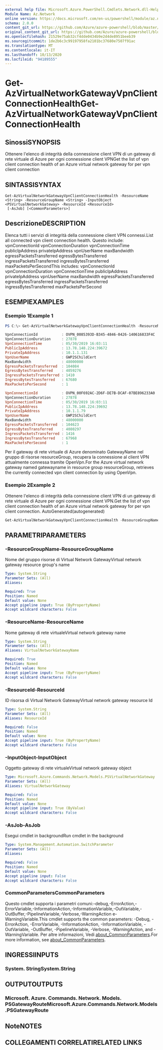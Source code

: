 ```yaml
---
external help file: Microsoft.Azure.PowerShell.Cmdlets.Network.dll-Help.xml
Module Name: Az.Network
online version: https://docs.microsoft.com/en-us/powershell/module/az.network/get-azvirtualnetworkgatewayvpnclientconnectionhealth
schema: 2.0.0
content_git_url: https://github.com/Azure/azure-powershell/blob/master/src/Network/Network/help/Get-AzVirtualNetworkGatewayVpnClientConnectionHealth.md
original_content_git_url: https://github.com/Azure/azure-powershell/blob/master/src/Network/Network/help/Get-AzVirtualNetworkGatewayVpnClientConnectionHealth.md
ms.openlocfilehash: 21529e75ab32cf4dde0434b9e2d4de8951beeb39
ms.sourcegitcommit: 1de2b6c3c99197958fa2101bc37680e7507f91ac
ms.translationtype: MT
ms.contentlocale: it-IT
ms.lasthandoff: 10/13/2020
ms.locfileid: "94189555"
---
```

# <span data-ttu-id="83bae-101">Get-AzVirtualNetworkGatewayVpnClientConnectionHealth</span><span class="sxs-lookup"><span data-stu-id="83bae-101">Get-AzVirtualNetworkGatewayVpnClientConnectionHealth</span></span>

## <span data-ttu-id="83bae-102">Sinossi</span><span class="sxs-lookup"><span data-stu-id="83bae-102">SYNOPSIS</span></span> 
<span data-ttu-id="83bae-103">Ottenere l'elenco di integrità della connessione client VPN di un gateway di rete virtuale di Azure per ogni connessione client VPN</span><span class="sxs-lookup"><span data-stu-id="83bae-103">Get the list of vpn client connection health of an Azure virtual network gateway for per vpn client connection</span></span>

## <span data-ttu-id="83bae-104">SINTASSI</span><span class="sxs-lookup"><span data-stu-id="83bae-104">SYNTAX</span></span>

```
Get-AzVirtualNetworkGatewayVpnClientConnectionHealth -ResourceName <String> -ResourceGroupName <String> -InputObject <PSVirtualNetworkGateway> -ResourceId <ResourceId>
 [-AsJob] [<CommonParameters>]
```

## <span data-ttu-id="83bae-105">Descrizione</span><span class="sxs-lookup"><span data-stu-id="83bae-105">DESCRIPTION</span></span>
<span data-ttu-id="83bae-106">Elenca tutti i servizi di integrità della connessione client VPN connessi.</span><span class="sxs-lookup"><span data-stu-id="83bae-106">List  all connected vpn client connection health.</span></span> <span data-ttu-id="83bae-107">Questo include: vpnConnectionId vpnConnectionDuration vpnConnectionTime publicIpAddress privateIpAddress vpnUserName maxBandwidth egressPacketsTransferred egressBytesTransferred ingressPacketsTransferred ingressBytesTransferred maxPacketsPerSecond</span><span class="sxs-lookup"><span data-stu-id="83bae-107">This includes: vpnConnectionId vpnConnectionDuration vpnConnectionTime publicIpAddress privateIpAddress vpnUserName maxBandwidth egressPacketsTransferred egressBytesTransferred ingressPacketsTransferred ingressBytesTransferred maxPacketsPerSecond</span></span>

## <span data-ttu-id="83bae-108">ESEMPI</span><span class="sxs-lookup"><span data-stu-id="83bae-108">EXAMPLES</span></span>

### <span data-ttu-id="83bae-109">Esempio 1</span><span class="sxs-lookup"><span data-stu-id="83bae-109">Example 1</span></span>
```powershell
PS C:\> Get-AzVirtualNetworkGatewayVpnClientConnectionHealth -ResourceName gatewayName -ResourceGroupName resourceGroup

VpnConnectionId           : OVPN_0085393D-B345-4846-0426-140616833F4C
VpnConnectionDuration     : 27878
VpnConnectionTime         : 05/30/2019 16:03:11
PublicIpAddress           : 13.78.148.224:39672
PrivateIpAddress          : 10.1.1.131
VpnUserName               : GWP2SChildCert
MaxBandwidth              : 48000000
EgressPacketsTransferred  : 104084
EgressBytesTransferred    : 4059276
IngressPacketsTransferred : 1410
IngressBytesTransferred   : 67680
MaxPacketsPerSecond       : 1

VpnConnectionId           : OVPN_00F692AC-2D6F-DE7B-DCAF-07BE896233A0
VpnConnectionDuration     : 27878
VpnConnectionTime         : 05/30/2019 16:03:11
PublicIpAddress           : 13.78.148.224:39692
PrivateIpAddress          : 10.1.1.79
VpnUserName               : GWP2SChildCert
MaxBandwidth              : 48000000
EgressPacketsTransferred  : 104623
EgressBytesTransferred    : 4080297
IngressPacketsTransferred : 1416
IngressBytesTransferred   : 67968
MaxPacketsPerSecond       : 1
```

<span data-ttu-id="83bae-110">Per il gateway di rete virtuale di Azure denominato GatewayName nel gruppo di risorse resourceGroup, recupera la connessione al client VPN attualmente connessa tramite OpenVpn.</span><span class="sxs-lookup"><span data-stu-id="83bae-110">For the Azure virtual network gateway named gatewayname in resource group resourceGroup, retrieves the currently connected vpn client connection by using OpenVpn.</span></span> 

### <span data-ttu-id="83bae-111">Esempio 2</span><span class="sxs-lookup"><span data-stu-id="83bae-111">Example 2</span></span>

<span data-ttu-id="83bae-112">Ottenere l'elenco di integrità della connessione client VPN di un gateway di rete virtuale di Azure per ogni connessione client VPN.</span><span class="sxs-lookup"><span data-stu-id="83bae-112">Get the list of vpn client connection health of an Azure virtual network gateway for per vpn client connection.</span></span> <span data-ttu-id="83bae-113">AutoGenerated</span><span class="sxs-lookup"><span data-stu-id="83bae-113">(autogenerated)</span></span>

<!-- Aladdin Generated Example -->
```powershell
Get-AzVirtualNetworkGatewayVpnClientConnectionHealth -ResourceGroupName resourceGroup -VirtualNetworkGatewayName 'ContosoVirtualNetwork'
```

## <span data-ttu-id="83bae-114">PARAMETRI</span><span class="sxs-lookup"><span data-stu-id="83bae-114">PARAMETERS</span></span>

### <span data-ttu-id="83bae-115">-ResourceGroupName</span><span class="sxs-lookup"><span data-stu-id="83bae-115">-ResourceGroupName</span></span>
<span data-ttu-id="83bae-116">Nome del gruppo risorse di Virtual Network Gateway</span><span class="sxs-lookup"><span data-stu-id="83bae-116">Virtual network gateway resource group's name</span></span>

```yaml
Type: System.String
Parameter Sets: (All)
Aliases:

Required: True
Position: Named
Default value: None
Accept pipeline input: True (ByPropertyName)
Accept wildcard characters: False
```

### <span data-ttu-id="83bae-117">-ResourceName</span><span class="sxs-lookup"><span data-stu-id="83bae-117">-ResourceName</span></span>
<span data-ttu-id="83bae-118">Nome gateway di rete virtuale</span><span class="sxs-lookup"><span data-stu-id="83bae-118">Virtual network gateway name</span></span>

```yaml
Type: System.String
Parameter Sets: (All)
Aliases: VirtualNetworkGatewayName

Required: True
Position: Named
Default value: None
Accept pipeline input: True (ByPropertyName)
Accept wildcard characters: False
```
### <span data-ttu-id="83bae-119">-ResourceId</span><span class="sxs-lookup"><span data-stu-id="83bae-119">-ResourceId</span></span>
<span data-ttu-id="83bae-120">ID risorsa di Virtual Network Gateway</span><span class="sxs-lookup"><span data-stu-id="83bae-120">Virtual network gateway resource Id</span></span>

```yaml
Type: System.String
Parameter Sets: (All)
Aliases: ResourceId

Required: False
Position: Named
Default value: None
Accept pipeline input: True (ByPropertyName)
Accept wildcard characters: False
```

### <span data-ttu-id="83bae-121">-InputObject</span><span class="sxs-lookup"><span data-stu-id="83bae-121">-InputObject</span></span>
<span data-ttu-id="83bae-122">Oggetto gateway di rete virtuale</span><span class="sxs-lookup"><span data-stu-id="83bae-122">Virtual network gateway object</span></span>

```yaml
Type: Microsoft.Azure.Commands.Network.Models.PSVirtualNetworkGateway
Parameter Sets: (All)
Aliases: VirtualNetworkGateway

Required: False
Position: Named
Default value: None
Accept pipeline input: True (ByValue)
Accept wildcard characters: False
```

### <span data-ttu-id="83bae-123">-AsJob</span><span class="sxs-lookup"><span data-stu-id="83bae-123">-AsJob</span></span>
<span data-ttu-id="83bae-124">Esegui cmdlet in background</span><span class="sxs-lookup"><span data-stu-id="83bae-124">Run cmdlet in the background</span></span>

```yaml
Type: System.Management.Automation.SwitchParameter
Parameter Sets: (All)
Aliases:

Required: False
Position: Named
Default value: None
Accept pipeline input: False
Accept wildcard characters: False
```

### <span data-ttu-id="83bae-125">CommonParameters</span><span class="sxs-lookup"><span data-stu-id="83bae-125">CommonParameters</span></span>
<span data-ttu-id="83bae-126">Questo cmdlet supporta i parametri comuni:-debug,-ErrorAction,-ErrorVariable,-InformationAction,-InformationVariable,-OutVariable,-OutBuffer,-PipelineVariable,-Verbose,-WarningAction e-WarningVariable.</span><span class="sxs-lookup"><span data-stu-id="83bae-126">This cmdlet supports the common parameters: -Debug, -ErrorAction, -ErrorVariable, -InformationAction, -InformationVariable, -OutVariable, -OutBuffer, -PipelineVariable, -Verbose, -WarningAction, and -WarningVariable.</span></span> <span data-ttu-id="83bae-127">Per altre informazioni, Vedi [about_CommonParameters](http://go.microsoft.com/fwlink/?LinkID=113216).</span><span class="sxs-lookup"><span data-stu-id="83bae-127">For more information, see [about_CommonParameters](http://go.microsoft.com/fwlink/?LinkID=113216).</span></span>

## <span data-ttu-id="83bae-128">INGRESSI</span><span class="sxs-lookup"><span data-stu-id="83bae-128">INPUTS</span></span>

### <span data-ttu-id="83bae-129">System. String</span><span class="sxs-lookup"><span data-stu-id="83bae-129">System.String</span></span>

## <span data-ttu-id="83bae-130">OUTPUT</span><span class="sxs-lookup"><span data-stu-id="83bae-130">OUTPUTS</span></span>

### <span data-ttu-id="83bae-131">Microsoft. Azure. Commands. Network. Models. PSGatewayRoute</span><span class="sxs-lookup"><span data-stu-id="83bae-131">Microsoft.Azure.Commands.Network.Models.PSGatewayRoute</span></span>

## <span data-ttu-id="83bae-132">Note</span><span class="sxs-lookup"><span data-stu-id="83bae-132">NOTES</span></span>

## <span data-ttu-id="83bae-133">COLLEGAMENTI CORRELATI</span><span class="sxs-lookup"><span data-stu-id="83bae-133">RELATED LINKS</span></span>
